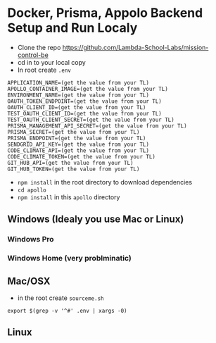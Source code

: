# Docker, Prisma, Appolo Backend Setup and Run Localy

* Clone the repo https://github.com/Lambda-School-Labs/mission-control-be
* cd in to your local copy
* In root create ```.env```
```
APPLICATION_NAME=(get the value from your TL)
APOLLO_CONTAINER_IMAGE=(get the value from your TL)
ENVIRONMENT_NAME=(get the value from your TL)
OAUTH_TOKEN_ENDPOINT=(get the value from your TL)
OAUTH_CLIENT_ID=(get the value from your TL)
TEST_OAUTH_CLIENT_ID=(get the value from your TL)
TEST_OAUTH_CLIENT_SECRET=(get the value from your TL)
PRISMA_MANAGEMENT_API_SECRET=(get the value from your TL)
PRISMA_SECRET=(get the value from your TL)
PRISMA_ENDPOINT=(get the value from your TL)
SENDGRID_API_KEY=(get the value from your TL)
CODE_CLIMATE_API=(get the value from your TL)
CODE_CLIMATE_TOKEN=(get the value from your TL)
GIT_HUB_API=(get the value from your TL)
GIT_HUB_TOKEN=(get the value from your TL)
```
* ```npm install``` in the root directory to download dependencies
* ```cd apollo``` 
* ```npm install``` in this ```apollo``` directory 



## Windows (Idealy you use Mac or Linux)
### Windows Pro

### Windows Home (very problminatic)



## Mac/OSX
* in the root create ```sourceme.sh```
```
export $(grep -v '^#' .env | xargs -0)
```




## Linux




